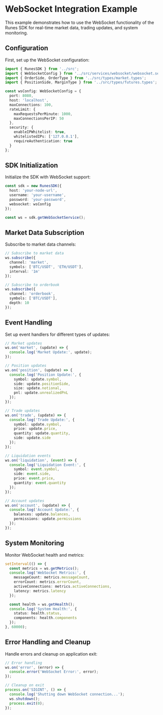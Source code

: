 # WebSocket Integration Example

This example demonstrates how to use the WebSocket functionality of the Runes SDK for real-time market data, trading updates, and system monitoring.

## Configuration

First, set up the WebSocket configuration:

```typescript
import { RunesSDK } from '../src';
import { WebSocketConfig } from '../src/services/websocket/websocket.service';
import { OrderSide, OrderType } from '../src/types/market.types';
import { PositionSide, MarginType } from '../src/types/futures.types';

const wsConfig: WebSocketConfig = {
  port: 8080,
  host: 'localhost',
  maxConnections: 100,
  rateLimit: {
    maxRequestsPerMinute: 1000,
    maxConnectionsPerIP: 50
  },
  security: {
    enableIPWhitelist: true,
    whitelistedIPs: ['127.0.0.1'],
    requireAuthentication: true
  }
};
```

## SDK Initialization

Initialize the SDK with WebSocket support:

```typescript
const sdk = new RunesSDK({
  host: 'your-node-url',
  username: 'your-username',
  password: 'your-password',
  websocket: wsConfig
});

const ws = sdk.getWebSocketService();
```

## Market Data Subscription

Subscribe to market data channels:

```typescript
// Subscribe to market data
ws.subscribe({
  channel: 'market',
  symbols: ['BTC/USDT', 'ETH/USDT'],
  interval: '1m'
});

// Subscribe to orderbook
ws.subscribe({
  channel: 'orderbook',
  symbols: ['BTC/USDT'],
  depth: 10
});
```

## Event Handling

Set up event handlers for different types of updates:

```typescript
// Market updates
ws.on('market', (update) => {
  console.log('Market Update:', update);
});

// Position updates
ws.on('position', (update) => {
  console.log('Position Update:', {
    symbol: update.symbol,
    side: update.positionSide,
    size: update.notional,
    pnl: update.unrealizedPnL
  });
});

// Trade updates
ws.on('trade', (update) => {
  console.log('Trade Update:', {
    symbol: update.symbol,
    price: update.price,
    quantity: update.quantity,
    side: update.side
  });
});

// Liquidation events
ws.on('liquidation', (event) => {
  console.log('Liquidation Event:', {
    symbol: event.symbol,
    side: event.side,
    price: event.price,
    quantity: event.quantity
  });
});

// Account updates
ws.on('account', (update) => {
  console.log('Account Update:', {
    balances: update.balances,
    permissions: update.permissions
  });
});
```

## System Monitoring

Monitor WebSocket health and metrics:

```typescript
setInterval(() => {
  const metrics = ws.getMetrics();
  console.log('WebSocket Metrics:', {
    messageCount: metrics.messageCount,
    errorCount: metrics.errorCount,
    activeConnections: metrics.activeConnections,
    latency: metrics.latency
  });

  const health = ws.getHealth();
  console.log('System Health:', {
    status: health.status,
    components: health.components
  });
}, 60000);
```

## Error Handling and Cleanup

Handle errors and cleanup on application exit:

```typescript
// Error handling
ws.on('error', (error) => {
  console.error('WebSocket Error:', error);
});

// Cleanup on exit
process.on('SIGINT', () => {
  console.log('Shutting down WebSocket connection...');
  ws.shutdown();
  process.exit(0);
});
``` 
